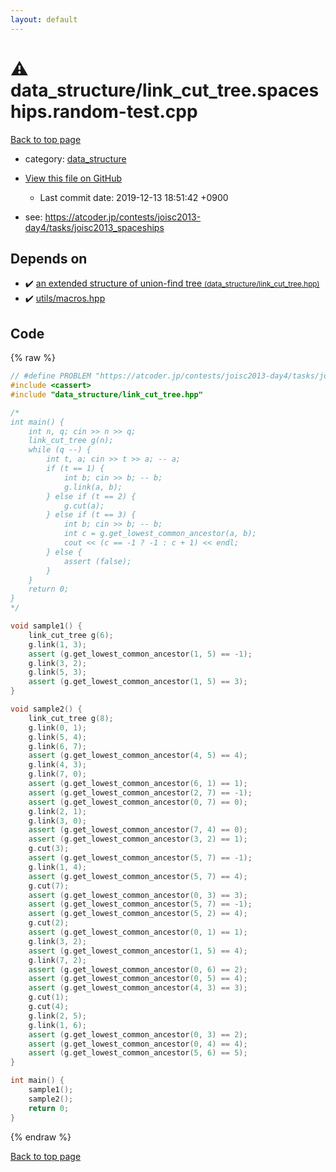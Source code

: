 ```yaml
---
layout: default
---
```


<!-- mathjax config similar to math.stackexchange -->
<script type="text/javascript" async
  src="https://cdnjs.cloudflare.com/ajax/libs/mathjax/2.7.5/MathJax.js?config=TeX-MML-AM_CHTML">
</script>
<script type="text/x-mathjax-config">
  MathJax.Hub.Config({
    TeX: { equationNumbers: { autoNumber: "AMS" }},
    tex2jax: {
      inlineMath: [ ['$','$'] ],
      processEscapes: true
    },
    "HTML-CSS": { matchFontHeight: false },
    displayAlign: "left",
    displayIndent: "2em"
  });
</script>

<script type="text/javascript" src="https://cdnjs.cloudflare.com/ajax/libs/jquery/3.4.1/jquery.min.js"></script>
<script src="https://cdn.jsdelivr.net/npm/jquery-balloon-js@1.1.2/jquery.balloon.min.js" integrity="sha256-ZEYs9VrgAeNuPvs15E39OsyOJaIkXEEt10fzxJ20+2I=" crossorigin="anonymous"></script>
<script type="text/javascript" src="../../assets/js/copy-button.js"></script>
<link rel="stylesheet" href="../../assets/css/copy-button.css" />


# :warning: data_structure/link_cut_tree.spaceships.random-test.cpp

<a href="../../index.html">Back to top page</a>

* category: <a href="../../index.html#c8f6850ec2ec3fb32f203c1f4e3c2fd2">data_structure</a>
* <a href="{{ site.github.repository_url }}/blob/master/data_structure/link_cut_tree.spaceships.random-test.cpp">View this file on GitHub</a>
    - Last commit date: 2019-12-13 18:51:42 +0900


* see: <a href="https://atcoder.jp/contests/joisc2013-day4/tasks/joisc2013_spaceships">https://atcoder.jp/contests/joisc2013-day4/tasks/joisc2013_spaceships</a>


## Depends on

* :heavy_check_mark: <a href="link_cut_tree.hpp.html">an extended structure of union-find tree <small>(data_structure/link_cut_tree.hpp)</small></a>
* :heavy_check_mark: <a href="../utils/macros.hpp.html">utils/macros.hpp</a>


## Code

{% raw %}
```cpp
// #define PROBLEM "https://atcoder.jp/contests/joisc2013-day4/tasks/joisc2013_spaceships"
#include <cassert>
#include "data_structure/link_cut_tree.hpp"

/*
int main() {
    int n, q; cin >> n >> q;
    link_cut_tree g(n);
    while (q --) {
        int t, a; cin >> t >> a; -- a;
        if (t == 1) {
            int b; cin >> b; -- b;
            g.link(a, b);
        } else if (t == 2) {
            g.cut(a);
        } else if (t == 3) {
            int b; cin >> b; -- b;
            int c = g.get_lowest_common_ancestor(a, b);
            cout << (c == -1 ? -1 : c + 1) << endl;
        } else {
            assert (false);
        }
    }
    return 0;
}
*/

void sample1() {
    link_cut_tree g(6);
    g.link(1, 3);
    assert (g.get_lowest_common_ancestor(1, 5) == -1);
    g.link(3, 2);
    g.link(5, 3);
    assert (g.get_lowest_common_ancestor(1, 5) == 3);
}

void sample2() {
    link_cut_tree g(8);
    g.link(0, 1);
    g.link(5, 4);
    g.link(6, 7);
    assert (g.get_lowest_common_ancestor(4, 5) == 4);
    g.link(4, 3);
    g.link(7, 0);
    assert (g.get_lowest_common_ancestor(6, 1) == 1);
    assert (g.get_lowest_common_ancestor(2, 7) == -1);
    assert (g.get_lowest_common_ancestor(0, 7) == 0);
    g.link(2, 1);
    g.link(3, 0);
    assert (g.get_lowest_common_ancestor(7, 4) == 0);
    assert (g.get_lowest_common_ancestor(3, 2) == 1);
    g.cut(3);
    assert (g.get_lowest_common_ancestor(5, 7) == -1);
    g.link(1, 4);
    assert (g.get_lowest_common_ancestor(5, 7) == 4);
    g.cut(7);
    assert (g.get_lowest_common_ancestor(0, 3) == 3);
    assert (g.get_lowest_common_ancestor(5, 7) == -1);
    assert (g.get_lowest_common_ancestor(5, 2) == 4);
    g.cut(2);
    assert (g.get_lowest_common_ancestor(0, 1) == 1);
    g.link(3, 2);
    assert (g.get_lowest_common_ancestor(1, 5) == 4);
    g.link(7, 2);
    assert (g.get_lowest_common_ancestor(0, 6) == 2);
    assert (g.get_lowest_common_ancestor(0, 5) == 4);
    assert (g.get_lowest_common_ancestor(4, 3) == 3);
    g.cut(1);
    g.cut(4);
    g.link(2, 5);
    g.link(1, 6);
    assert (g.get_lowest_common_ancestor(0, 3) == 2);
    assert (g.get_lowest_common_ancestor(0, 4) == 4);
    assert (g.get_lowest_common_ancestor(5, 6) == 5);
}

int main() {
    sample1();
    sample2();
    return 0;
}

```
{% endraw %}

<a href="../../index.html">Back to top page</a>

